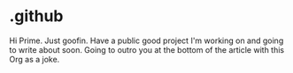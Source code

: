# .github

Hi Prime. Just goofin. Have a public good project I'm working on and going to write about soon. Going to outro you at the bottom of the article with this Org as a joke. 
